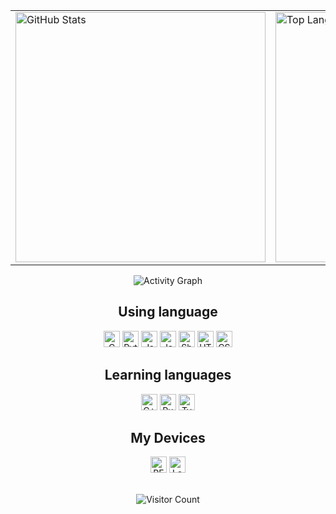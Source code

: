 <!-- Thank them 
[1] https://github.com/anuraghazra/github-readme-stats
[2] https://github.com/DenverCoder1/readme-typing-svg
[3] https://github.com/Ashutosh00710/github-readme-activity-graph
[4] https://www.peterjxl.com/Git/GitHub-Profile-Beautify/#%E5%A6%82%E4%BD%95%E5%AE%9A%E5%88%B6
[5] https://github.com/justjavac/github-dark-light-theme
[6] https://docs.github.com/zh/get-started/writing-on-github/getting-started-with-writing-and-formatting-on-github/basic-writing-and-formatting-syntax#specifying-the-theme-an-image-is-shown-to
[7] https://count.kjchmc.cn
--> 

<div align="center">
  <table>
    <tr>
      <td>
        <picture>
          <source media="(prefers-color-scheme: dark)" srcset="https://github-readme-stats.vercel.app/api?username=prslc&show_icons=true&theme=tokyonight&card_width=400&hide_border=true">
          <source media="(prefers-color-scheme: light)" srcset="https://github-readme-stats.vercel.app/api?username=prslc&show_icons=true&card_width=400&hide_border=true">
          <img alt="GitHub Stats" src="https://github-readme-stats.vercel.app/api?username=prslc&show_icons=true&card_width=400&hide_border=true" width="400">
        </picture>
      </td>
      <td>
        <picture>
          <source media="(prefers-color-scheme: dark)" srcset="https://github-readme-stats.vercel.app/api/top-langs/?username=prslc&layout=compact&theme=tokyonight&card_width=400&hide_border=true">
          <source media="(prefers-color-scheme: light)" srcset="https://github-readme-stats.vercel.app/api/top-langs/?username=prslc&layout=compact&card_width=400&hide_border=true">
          <img alt="Top Languages" src="https://github-readme-stats.vercel.app/api/top-langs/?username=prslc&layout=compact&card_width=400&hide_border=true" width="400">
        </picture>
      </td>
    </tr>
  </table>

<picture>
  <source srcset="https://github-readme-activity-graph.vercel.app/graph?username=prslc&theme=github-compact&hide_border=true&bg_color=transparent">
  <img src="https://github-readme-activity-graph.vercel.app/graph?username=prslc&theme=github-compact&hide_border=true&bg_color=transparent" alt="Activity Graph">
</picture>

## Using language

<picture><img height="26" src="https://img.shields.io/badge/C-blue?style=flat-square&logo=c&logoColor=white" alt="C"/></picture>
<picture><img height="26" src="https://img.shields.io/badge/Python-blue?style=flat-square&logo=python&logoColor=white" alt="Python"/></picture>
<picture><img height="26" src="https://img.shields.io/badge/JavaScript-yellow?style=flat-square&logo=javascript&logoColor=black" alt="JavaScript"/></picture>
<picture><img height="26" src="https://img.shields.io/badge/Java-red?style=flat-square&logo=openjdk&logoColor=white" alt="Java"/></picture>
<picture><img height="26" src="https://img.shields.io/badge/Shell-black?style=flat-square&logo=gnu-bash&logoColor=white" alt="Shell"/></picture>
<picture><img height="26" src="https://img.shields.io/badge/HTML-orange?style=flat-square&logo=html5&logoColor=white" alt="HTML"/></picture>
<picture><img height="26" src="https://img.shields.io/badge/CSS-blue?style=flat-square&logo=css&logoColor=white" alt="CSS"/></picture>

## Learning languages

<picture><img height="26" src="https://img.shields.io/badge/C%2B%2B-blue?style=flat-square&logo=c%2B%2B&logoColor=white" alt="C++"/></picture>
<picture><img height="26" src="https://img.shields.io/badge/Rust-000000?style=flat-square&logo=rust&logoColor=white" alt="Rust"/></picture>
<picture><img height="26" src="https://img.shields.io/badge/TypeScript-blue?style=flat-square&logo=typescript&logoColor=white" alt="TypeScript"/></picture>

## My Devices

<picture><img height="26" src="https://img.shields.io/badge/REDMI%20K40S-red?style=flat-square&logo=android" alt="REDMI K40S"/></picture>
<picture><img height="26" src="https://img.shields.io/badge/Lenovo%20Xiaoxin%20Air%2014-blue?style=flat-square&logo=lenovo" alt="Lenovo Xiaoxin Air 14"/></picture>

<br>

<picture>
  <img src="https://count.kjchmc.cn/get/@prslc?theme=rule34" alt="Visitor Count">
</picture>
